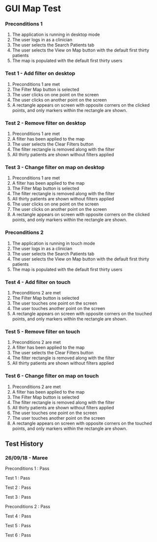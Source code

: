 # GUI Map Test

### Preconditions 1
1. The application is running in desktop mode
2. The user logs in as a clinician
3. The user selects the Search Patients tab
4. The user selects the View on Map button with the default first thirty patients
5. The map is populated with the default first thirty users

### Test 1 - Add filter on desktop
1. Preconditions 1 are met
2. The Filter Map button is selected
3. The user clicks on one point on the screen
4. The user clicks on another point on the screen
5. A rectangle appears on screen with opposite corners on the clicked points, and only markers within the rectangle are shown.

### Test 2 - Remove filter on desktop
1. Preconditions 1 are met
2. A filter has been applied to the map
3. The user selects the Clear Filters button
4. The filter rectangle is removed along with the filter
5. All thirty patients are shown without filters applied

### Test 3 - Change filter on map on desktop
1. Preconditions 1 are met
2. A filter has been applied to the map
3. The Filter Map button is selected
4. The filter rectangle is removed along with the filter
5. All thirty patients are shown without filters applied
6. The user clicks on one point on the screen
7. The user clicks on another point on the screen
8. A rectangle appears on screen with opposite corners on the clicked points, and only markers within the rectangle are shown.

### Preconditions 2
1. The application is running in touch mode
2. The user logs in as a clinician
3. The user selects the Search Patients tab
4. The user selects the View on Map button with the default first thirty patients
5. The map is populated with the default first thirty users

### Test 4 - Add filter on touch
1. Preconditions 2 are met
2. The Filter Map button is selected
3. The user touches one point on the screen
4. The user touches another point on the screen
5. A rectangle appears on screen with opposite corners on the touched points, and only markers within the rectangle are shown.

### Test 5 - Remove filter on touch
1. Preconditions 2 are met
2. A filter has been applied to the map
3. The user selects the Clear Filters button
4. The filter rectangle is removed along with the filter
5. All thirty patients are shown without filters applied

### Test 6 - Change filter on map on touch
1. Preconditions 2 are met
2. A filter has been applied to the map
3. The Filter Map button is selected
4. The filter rectangle is removed along with the filter
5. All thirty patients are shown without filters applied
6. The user touches one point on the screen
7. The user touches another point on the screen
8. A rectangle appears on screen with opposite corners on the touched points, and only markers within the rectangle are shown.

## Test History

### 26/09/18 - Maree

Preconditions 1 : Pass 

Test 1 : Pass

Test 2 : Pass

Test 3 : Pass

Preconditions 2 : Pass

Test 4 : Pass

Test 5 : Pass

Test 6 : Pass

